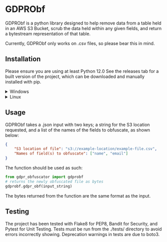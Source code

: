 # GDPRObf
GDPRObf is a python library designed to help remove data from a table held in an AWS S3 Bucket, scrub the data held within any given fields, and return a bytestream representation of that table.

Currently, GDPRObf only works on .csv files, so please bear this in mind.
## Installation
Please ensure you are using at least Python 12.0
See the releases tab for a built version of the project, which can be downloaded and manually installed with pip.
<details>
<summary> Windows </summary>

```console
py -m pip install ./downloads/
```
</details>

<details>
<summary> Linux </summary>

```console
python3 -m pip install ./downloads/
```
</details>


## Usage
GDPRObf takes a .json input with two keys; a string for the S3 location requested, and a list of the names of the fields to obfuscate, as shown below:
```json
{
    "S3 location of file": "s3://example-location/example-file.csv",
    "Names of field(s) to obfuscate": ["name", "email"]
}
```
The function should be used as such:
```python
from gdpr_obfuscator import gdprobf
# returns the newly obfuscated file as bytes
gdprobf.gdpr_obf(input_string)
```
The bytes returned from the function are the same format as the input.

## Testing
The project has been tested with Flake8 for PEP8, Bandit for Security, and Pytest for Unit Testing.
Tests must be run from the ./tests/ directory to avoid errors incorrectly showing. Deprecation warnings in tests are due to boto3.
